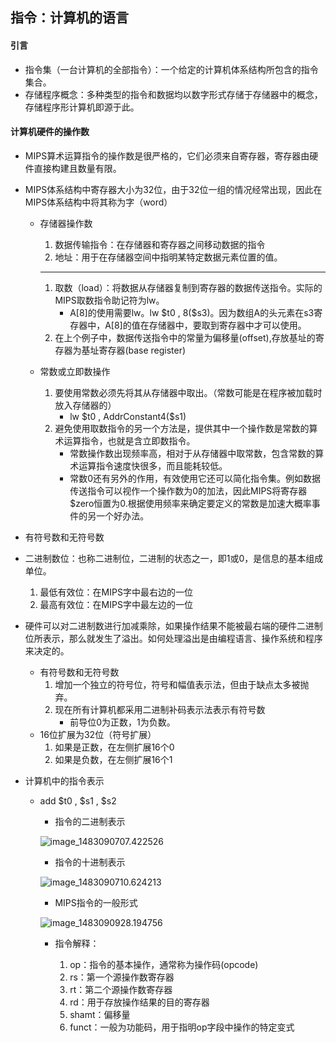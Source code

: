 ## 指令：计算机的语言

#### 引言

- 指令集（一台计算机的全部指令）：一个给定的计算机体系结构所包含的指令集合。
- 存储程序概念：多种类型的指令和数据均以数字形式存储于存储器中的概念，存储程序形计算机即源于此。


#### 计算机硬件的操作数

- MIPS算术运算指令的操作数是很严格的，它们必须来自寄存器，寄存器由硬件直接构建且数量有限。

- MIPS体系结构中寄存器大小为32位，由于32位一组的情况经常出现，因此在MIPS体系结构中将其称为字（word）
  - 存储器操作数

    1. 数据传输指令：在存储器和寄存器之间移动数据的指令
    2. 地址：用于在存储器空间中指明某特定数据元素位置的值。

    ---

    1. 取数（load）：将数据从存储器复制到寄存器的数据传送指令。实际的MIPS取数指令助记符为lw。
       - A[8]的使用需要lw。lw  $t0 , 8(\$s3)。因为数组A的头元素在s3寄存器中，A[8]的值在存储器中，要取到寄存器中才可以使用。
    2. 在上个例子中，数据传送指令中的常量为偏移量(offset),存放基址的寄存器为基址寄存器(base register)

  - 常数或立即数操作

    1. 要使用常数必须先将其从存储器中取出。（常数可能是在程序被加载时放入存储器的）
       - lw  $t0 ,  AddrConstant4(\$s1)
    2. 避免使用取数指令的另一个方法是，提供其中一个操作数是常数的算术运算指令，也就是含立即数指令。
       - 常数操作数出现频率高，相对于从存储器中取常数，包含常数的算术运算指令速度快很多，而且能耗较低。
       - 常数0还有另外的作用，有效使用它还可以简化指令集。例如数据传送指令可以视作一个操作数为0的加法，因此MIPS将寄存器$zero恒置为0.根据使用频率来确定要定义的常数是加速大概率事件的另一个好办法。

- 有符号数和无符号数


-   二进制数位：也称二进制位，二进制的状态之一，即1或0，是信息的基本组成单位。
    1. 最低有效位：在MIPS字中最右边的一位
    2. 最高有效位：在MIPS字中最左边的一位
-   硬件可以对二进制数进行加减乘除，如果操作结果不能被最右端的硬件二进制位所表示，那么就发生了溢出。如何处理溢出是由编程语言、操作系统和程序来决定的。
    - 有符号数和无符号数
      1. 增加一个独立的符号位，符号和幅值表示法，但由于缺点太多被抛弃。
      2. 现在所有计算机都采用二进制补码表示法表示有符号数
         - 前导位0为正数，1为负数。
    - 16位扩展为32位（符号扩展）
      1. 如果是正数，在左侧扩展16个0
      2. 如果是负数，在左侧扩展16个1

-   计算机中的指令表示

    - add  $t0  ,  \$s1  , \$s2

      - 指令的二进制表示

      ![image_1483090707.422526](image_1483090707.422526.jpg)

      - 指令的十进制表示

      ![image_1483090710.624213](image_1483090710.624213.jpg) 

      - MIPS指令的一般形式

      ![ image_1483090928.194756](image_1483090928.194756.jpg) 

      - 指令解释：

        1. op：指令的基本操作，通常称为操作码(opcode)
        2. rs：第一个源操作数寄存器
        3. rt：第二个源操作数寄存器
        4. rd：用于存放操作结果的目的寄存器
        5. shamt：偏移量
        6. funct：一般为功能码，用于指明op字段中操作的特定变式

        ​
